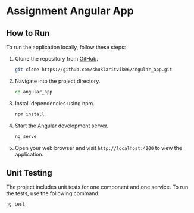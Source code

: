 # Assignment Angular App

## How to Run

To run the application locally, follow these steps:

1. Clone the repository from [GitHub](https://github.com/shuklaritvik06/angular_app).

   ```bash
   git clone https://github.com/shuklaritvik06/angular_app.git
   ```

2. Navigate into the project directory.

   ```bash
   cd angular_app
   ```

3. Install dependencies using npm.

   ```bash
   npm install
   ```

4. Start the Angular development server.

   ```bash
   ng serve
   ```

5. Open your web browser and visit `http://localhost:4200` to view the application.

## Unit Testing

The project includes unit tests for one component and one service. To run the tests, use the following command:

```bash
ng test
```
